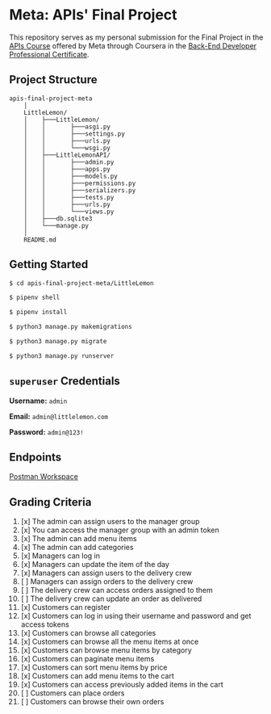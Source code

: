 # Meta: APIs' Final Project

This repository serves as my personal submission for the Final Project in the [APIs Course](https://www.coursera.org/learn/apis?specialization=meta-back-end-developer) offered by Meta through Coursera in the [Back-End Developer Professional Certificate](https://www.coursera.org/professional-certificates/meta-back-end-developer).





## Project Structure

```
apis-final-project-meta
    │
    LittleLemon/
    │    ├───LittleLemon/
    │    │       ├───asgi.py
    │    │       ├───settings.py
    │    │       ├───urls.py
    │    │       └───wsgi.py
    │    ├───LittleLemonAPI/
    │    │       ├───admin.py
    │    │       ├───apps.py
    │    │       ├───models.py
    │    │       ├───permissions.py
    │    │       ├───serializers.py
    │    │       ├───tests.py
    │    │       ├───urls.py
    │    │       └───views.py
    │    ├───db.sqlite3
    │    └───manage.py
    │
    README.md
```





## Getting Started

```bash
$ cd apis-final-project-meta/LittleLemon

$ pipenv shell

$ pipenv install

$ python3 manage.py makemigrations 

$ python3 manage.py migrate

$ python3 manage.py runserver
```





## `superuser` Credentials

**Username:** `admin`

**Email:** `admin@littlelemon.com`

**Password:** `admin@123!`





## Endpoints

[Postman Workspace](https://www.postman.com/jesusgraterol/workspace/apis-final-project-meta)




## Grading Criteria

1. [x] The admin can assign users to the manager group
2. [x] You can access the manager group with an admin token
3. [x] The admin can add menu items 
4. [x] The admin can add categories
5. [x] Managers can log in 
6. [x] Managers can update the item of the day
7. [x] Managers can assign users to the delivery crew
8. [ ] Managers can assign orders to the delivery crew
9. [ ] The delivery crew can access orders assigned to them
10. [ ] The delivery crew can update an order as delivered
11. [x] Customers can register
12. [x] Customers can log in using their username and password and get access tokens
13. [x] Customers can browse all categories 
14. [x] Customers can browse all the menu items at once
15. [x] Customers can browse menu items by category
16. [x] Customers can paginate menu items
17. [x] Customers can sort menu items by price
18. [x] Customers can add menu items to the cart
19. [x] Customers can access previously added items in the cart
20. [ ] Customers can place orders
21. [ ] Customers can browse their own orders